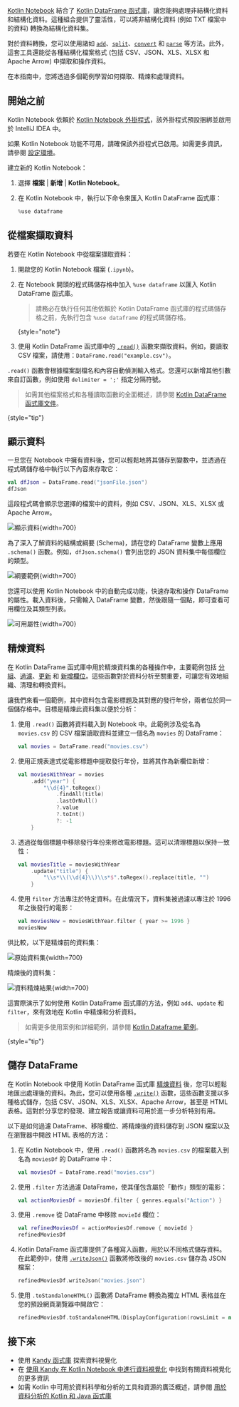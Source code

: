 [//]: # (title: 從檔案擷取資料)

[Kotlin Notebook](kotlin-notebook-overview.md) 結合了 [Kotlin DataFrame 函式庫](https://kotlin.github.io/dataframe/gettingstarted.html)，讓您能夠處理非結構化資料和結構化資料。這種組合提供了靈活性，可以將非結構化資料 (例如 TXT 檔案中的資料) 轉換為結構化資料集。

對於資料轉換，您可以使用諸如 [`add`](https://kotlin.github.io/dataframe/adddf.html)、[`split`](https://kotlin.github.io/dataframe/split.html)、[`convert`](https://kotlin.github.io/dataframe/convert.html) 和 [`parse`](https://kotlin.github.io/dataframe/parse.html) 等方法。此外，這套工具還能從各種結構化檔案格式 (包括 CSV、JSON、XLS、XLSX 和 Apache Arrow) 中擷取和操作資料。

在本指南中，您將透過多個範例學習如何擷取、精煉和處理資料。

## 開始之前

Kotlin Notebook 依賴於 [Kotlin Notebook 外掛程式](https://plugins.jetbrains.com/plugin/16340-kotlin-notebook)，該外掛程式預設捆綁並啟用於 IntelliJ IDEA 中。

如果 Kotlin Notebook 功能不可用，請確保該外掛程式已啟用。如需更多資訊，請參閱 [設定環境](kotlin-notebook-set-up-env.md)。

建立新的 Kotlin Notebook：

1. 選擇 **檔案** | **新增** | **Kotlin Notebook**。
2. 在 Kotlin Notebook 中，執行以下命令來匯入 Kotlin DataFrame 函式庫：

   ```kotlin
   %use dataframe
   ```

## 從檔案擷取資料

若要在 Kotlin Notebook 中從檔案擷取資料：

1. 開啟您的 Kotlin Notebook 檔案 (`.ipynb`)。
2. 在 Notebook 開頭的程式碼儲存格中加入 `%use dataframe` 以匯入 Kotlin DataFrame 函式庫。
   > 請務必在執行任何其他依賴於 Kotlin DataFrame 函式庫的程式碼儲存格之前，先執行包含 `%use dataframe` 的程式碼儲存格。
   >
   {style="note"}

3. 使用 Kotlin DataFrame 函式庫中的 [`.read()`](https://kotlin.github.io/dataframe/read.html) 函數來擷取資料。例如，要讀取 CSV 檔案，請使用：`DataFrame.read("example.csv")`。

`.read()` 函數會根據檔案副檔名和內容自動偵測輸入格式。您還可以新增其他引數來自訂函數，例如使用 `delimiter = ';'` 指定分隔符號。

> 如需其他檔案格式和各種讀取函數的全面概述，請參閱 [Kotlin DataFrame 函式庫文件](https://kotlin.github.io/dataframe/read.html)。
> 
{style="tip"}

## 顯示資料

一旦您在 Notebook 中擁有資料後，您可以輕鬆地將其儲存到變數中，並透過在程式碼儲存格中執行以下內容來存取它：

```kotlin
val dfJson = DataFrame.read("jsonFile.json")
dfJson
```

這段程式碼會顯示您選擇的檔案中的資料，例如 CSV、JSON、XLS、XLSX 或 Apache Arrow。

![顯示資料](display-data.png){width=700}

為了深入了解資料的結構或綱要 (Schema)，請在您的 DataFrame 變數上應用 `.schema()` 函數。例如，`dfJson.schema()` 會列出您的 JSON 資料集中每個欄位的類型。

![綱要範例](schema-data-analysis.png){width=700}

您還可以使用 Kotlin Notebook 中的自動完成功能，快速存取和操作 DataFrame 的屬性。載入資料後，只需輸入 DataFrame 變數，然後跟隨一個點，即可查看可用欄位及其類型列表。

![可用屬性](auto-completion-data-analysis.png){width=700}

## 精煉資料

在 Kotlin DataFrame 函式庫中用於精煉資料集的各種操作中，主要範例包括 [分組](https://kotlin.github.io/dataframe/group.html)、[過濾](https://kotlin.github.io/dataframe/filter.html)、[更新](https://kotlin.github.io/dataframe/update.html) 和 [新增欄位](https://kotlin.github.io/dataframe/add.html)。這些函數對於資料分析至關重要，可讓您有效地組織、清理和轉換資料。

讓我們來看一個範例，其中資料包含電影標題及其對應的發行年份，兩者位於同一個儲存格中。目標是精煉此資料集以便於分析：

1. 使用 `.read()` 函數將資料載入到 Notebook 中。此範例涉及從名為 `movies.csv` 的 CSV 檔案讀取資料並建立一個名為 `movies` 的 DataFrame：

   ```kotlin
   val movies = DataFrame.read("movies.csv")
   ```

2. 使用正規表達式從電影標題中提取發行年份，並將其作為新欄位新增：

   ```kotlin
   val moviesWithYear = movies
       .add("year") { 
           "\\d{4}".toRegex()
               .findAll(title)
               .lastOrNull()
               ?.value
               ?.toInt()
               ?: -1
       }
   ```

3. 透過從每個標題中移除發行年份來修改電影標題。這可以清理標題以保持一致性：

   ```kotlin
   val moviesTitle = moviesWithYear
       .update("title") {
           "\\s*\\(\\d{4}\\)\\s*$".toRegex().replace(title, "")
       }
   ```

4. 使用 `filter` 方法專注於特定資料。在此情況下，資料集被過濾以專注於 1996 年之後發行的電影：

   ```kotlin
   val moviesNew = moviesWithYear.filter { year >= 1996 }
   moviesNew
   ```

供比較，以下是精煉前的資料集：

![原始資料集](original-dataset.png){width=700}

精煉後的資料集：

![資料精煉結果](refined-data.png){width=700}

這實際演示了如何使用 Kotlin DataFrame 函式庫的方法，例如 `add`、`update` 和 `filter`，來有效地在 Kotlin 中精煉和分析資料。

> 如需更多使用案例和詳細範例，請參閱 [Kotlin Dataframe 範例](https://github.com/Kotlin/dataframe/tree/master/examples)。
> 
{style="tip"}

## 儲存 DataFrame

在 Kotlin Notebook 中使用 Kotlin DataFrame 函式庫 [精煉資料](#refine-data) 後，您可以輕鬆地匯出處理後的資料。為此，您可以使用各種 [`.write()`](https://kotlin.github.io/dataframe/write.html) 函數，這些函數支援以多種格式儲存，包括 CSV、JSON、XLS、XLSX、Apache Arrow，甚至是 HTML 表格。這對於分享您的發現、建立報告或讓資料可用於進一步分析特別有用。

以下是如何過濾 DataFrame、移除欄位、將精煉後的資料儲存到 JSON 檔案以及在瀏覽器中開啟 HTML 表格的方法：

1. 在 Kotlin Notebook 中，使用 `.read()` 函數將名為 `movies.csv` 的檔案載入到名為 `moviesDf` 的 DataFrame 中：

   ```kotlin
   val moviesDf = DataFrame.read("movies.csv")
   ```

2. 使用 `.filter` 方法過濾 DataFrame，使其僅包含屬於「動作」類型的電影：

   ```kotlin
   val actionMoviesDf = moviesDf.filter { genres.equals("Action") }
   ```

3. 使用 `.remove` 從 DataFrame 中移除 `movieId` 欄位：

   ```kotlin
   val refinedMoviesDf = actionMoviesDf.remove { movieId }
   refinedMoviesDf
   ```

4. Kotlin DataFrame 函式庫提供了各種寫入函數，用於以不同格式儲存資料。在此範例中，使用 [`.writeJson()`](https://kotlin.github.io/dataframe/write.html#writing-to-json) 函數將修改後的 `movies.csv` 儲存為 JSON 檔案：

   ```kotlin
   refinedMoviesDf.writeJson("movies.json")
   ```

5. 使用 `.toStandaloneHTML()` 函數將 DataFrame 轉換為獨立 HTML 表格並在您的預設網頁瀏覽器中開啟它：

   ```kotlin
   refinedMoviesDf.toStandaloneHTML(DisplayConfiguration(rowsLimit = null)).openInBrowser()
   ```

## 接下來

* 使用 [Kandy 函式庫](https://kotlin.github.io/kandy/examples.html) 探索資料視覺化
* 在 [使用 Kandy 在 Kotlin Notebook 中進行資料視覺化](data-analysis-visualization.md) 中找到有關資料視覺化的更多資訊
* 如需 Kotlin 中可用於資料科學和分析的工具和資源的廣泛概述，請參閱 [用於資料分析的 Kotlin 和 Java 函式庫](data-analysis-libraries.md)